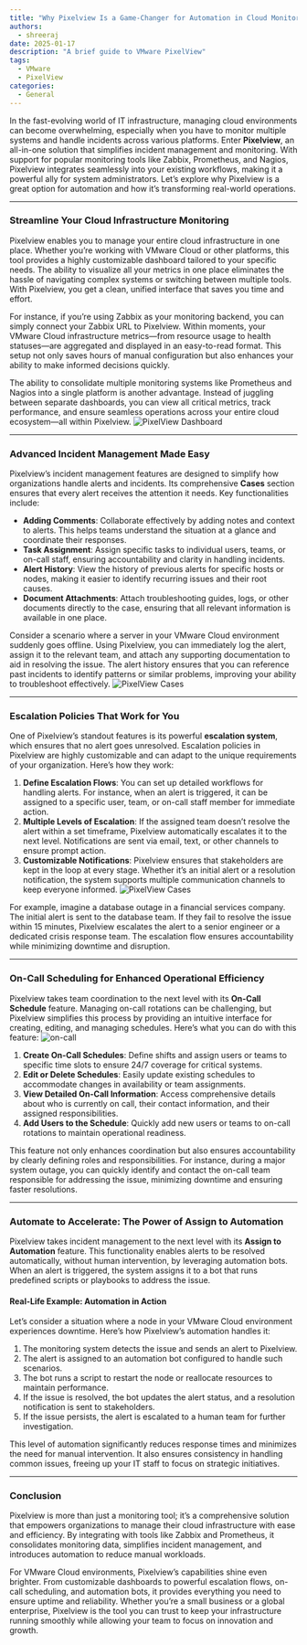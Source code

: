 ```yaml
---
title: "Why Pixelview Is a Game-Changer for Automation in Cloud Monitoring and Incident Management"
authors:
  - shreeraj
date: 2025-01-17
description: "A brief guide to VMware PixelView"
tags:
  - VMware
  - PixelView
categories:
  - General
---
```


In the fast-evolving world of IT infrastructure, managing cloud environments can become overwhelming, especially when you have to monitor multiple systems and handle incidents across various platforms. Enter **Pixelview**, an all-in-one solution that simplifies incident management and monitoring. With support for popular monitoring tools like Zabbix, Prometheus, and Nagios, Pixelview integrates seamlessly into your existing workflows, making it a powerful ally for system administrators. Let’s explore why Pixelview is a great option for automation and how it’s transforming real-world operations.

---

### Streamline Your Cloud Infrastructure Monitoring

Pixelview enables you to manage your entire cloud infrastructure in one place. Whether you’re working with VMware Cloud or other platforms, this tool provides a highly customizable dashboard tailored to your specific needs. The ability to visualize all your metrics in one place eliminates the hassle of navigating complex systems or switching between multiple tools. With Pixelview, you get a clean, unified interface that saves you time and effort.

For instance, if you’re using Zabbix as your monitoring backend, you can simply connect your Zabbix URL to Pixelview. Within moments, your VMware Cloud infrastructure metrics—from resource usage to health statuses—are aggregated and displayed in an easy-to-read format. This setup not only saves hours of manual configuration but also enhances your ability to make informed decisions quickly.

The ability to consolidate multiple monitoring systems like Prometheus and Nagios into a single platform is another advantage. Instead of juggling between separate dashboards, you can view all critical metrics, track performance, and ensure seamless operations across your entire cloud ecosystem—all within Pixelview.
    ![PixelView Dashboard](blog-images/pix-dashboard.png)

---

### Advanced Incident Management Made Easy

Pixelview’s incident management features are designed to simplify how organizations handle alerts and incidents. Its comprehensive **Cases** section ensures that every alert receives the attention it needs. Key functionalities include:

- **Adding Comments**: Collaborate effectively by adding notes and context to alerts. This helps teams understand the situation at a glance and coordinate their responses.
- **Task Assignment**: Assign specific tasks to individual users, teams, or on-call staff, ensuring accountability and clarity in handling incidents.
- **Alert History**: View the history of previous alerts for specific hosts or nodes, making it easier to identify recurring issues and their root causes.
- **Document Attachments**: Attach troubleshooting guides, logs, or other documents directly to the case, ensuring that all relevant information is available in one place.

Consider a scenario where a server in your VMware Cloud environment suddenly goes offline. Using Pixelview, you can immediately log the alert, assign it to the relevant team, and attach any supporting documentation to aid in resolving the issue. The alert history ensures that you can reference past incidents to identify patterns or similar problems, improving your ability to troubleshoot effectively.
    ![PixelView Cases](blog-images/cases.png)

---

### Escalation Policies That Work for You

One of Pixelview’s standout features is its powerful **escalation system**, which ensures that no alert goes unresolved. Escalation policies in Pixelview are highly customizable and can adapt to the unique requirements of your organization. Here’s how they work:

1. **Define Escalation Flows**: You can set up detailed workflows for handling alerts. For instance, when an alert is triggered, it can be assigned to a specific user, team, or on-call staff member for immediate action.
2. **Multiple Levels of Escalation**: If the assigned team doesn’t resolve the alert within a set timeframe, Pixelview automatically escalates it to the next level. Notifications are sent via email, text, or other channels to ensure prompt action.
3. **Customizable Notifications**: Pixelview ensures that stakeholders are kept in the loop at every stage. Whether it’s an initial alert or a resolution notification, the system supports multiple communication channels to keep everyone informed.
    ![PixelView Cases](blog-images/esclation-policy.png)

For example, imagine a database outage in a financial services company. The initial alert is sent to the database team. If they fail to resolve the issue within 15 minutes, Pixelview escalates the alert to a senior engineer or a dedicated crisis response team. The escalation flow ensures accountability while minimizing downtime and disruption.

---

### On-Call Scheduling for Enhanced Operational Efficiency

Pixelview takes team coordination to the next level with its **On-Call Schedule** feature. Managing on-call rotations can be challenging, but Pixelview simplifies this process by providing an intuitive interface for creating, editing, and managing schedules. Here’s what you can do with this feature:
![on-call](blog-images/oncall.png)

1. **Create On-Call Schedules**: Define shifts and assign users or teams to specific time slots to ensure 24/7 coverage for critical systems.
2. **Edit or Delete Schedules**: Easily update existing schedules to accommodate changes in availability or team assignments.
3. **View Detailed On-Call Information**: Access comprehensive details about who is currently on call, their contact information, and their assigned responsibilities.
4. **Add Users to the Schedule**: Quickly add new users or teams to on-call rotations to maintain operational readiness.

This feature not only enhances coordination but also ensures accountability by clearly defining roles and responsibilities. For instance, during a major system outage, you can quickly identify and contact the on-call team responsible for addressing the issue, minimizing downtime and ensuring faster resolutions.

---

### Automate to Accelerate: The Power of Assign to Automation

Pixelview takes incident management to the next level with its **Assign to Automation** feature. This functionality enables alerts to be resolved automatically, without human intervention, by leveraging automation bots. When an alert is triggered, the system assigns it to a bot that runs predefined scripts or playbooks to address the issue.

#### Real-Life Example: Automation in Action

Let’s consider a situation where a node in your VMware Cloud environment experiences downtime. Here’s how Pixelview’s automation handles it:

1. The monitoring system detects the issue and sends an alert to Pixelview.
2. The alert is assigned to an automation bot configured to handle such scenarios.
3. The bot runs a script to restart the node or reallocate resources to maintain performance.
4. If the issue is resolved, the bot updates the alert status, and a resolution notification is sent to stakeholders.
5. If the issue persists, the alert is escalated to a human team for further investigation.

This level of automation significantly reduces response times and minimizes the need for manual intervention. It also ensures consistency in handling common issues, freeing up your IT staff to focus on strategic initiatives.

---

### Conclusion

Pixelview is more than just a monitoring tool; it’s a comprehensive solution that empowers organizations to manage their cloud infrastructure with ease and efficiency. By integrating with tools like Zabbix and Prometheus, it consolidates monitoring data, simplifies incident management, and introduces automation to reduce manual workloads.

For VMware Cloud environments, Pixelview’s capabilities shine even brighter. From customizable dashboards to powerful escalation flows, on-call scheduling, and automation bots, it provides everything you need to ensure uptime and reliability. Whether you’re a small business or a global enterprise, Pixelview is the tool you can trust to keep your infrastructure running smoothly while allowing your team to focus on innovation and growth.